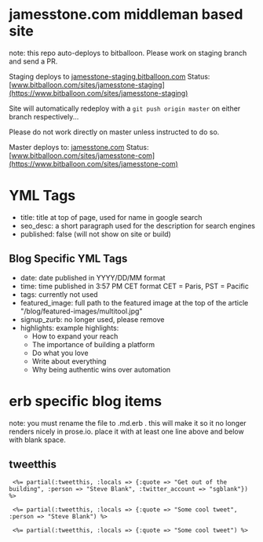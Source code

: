 # jamesstone.com middleman based site

note: this repo auto-deploys to bitballoon. Please work on staging branch and send a PR.

Staging deploys to [jamesstone-staging.bitballoon.com](http://jamesstone-staging.bitballoon.com)
Status: [www.bitballoon.com/sites/jamesstone-staging](https://www.bitballoon.com/sites/jamesstone-staging)

Site will automatically redeploy with a `git push origin master` on either branch respectively...

Please do not work directly on master unless instructed to do so.

Master deploys to: [jamesstone.com](https://www.jamesstone.com)
Status: [www.bitballoon.com/sites/jamesstone-com](https://www.bitballoon.com/sites/jamesstone-com)

# YML Tags

* title: title at top of page, used for name in google search
* seo\_desc: a short paragraph used for the description for search engines
* published: false (will not show on site or build)

## Blog Specific YML Tags

* date: date published in YYYY/DD/MM format
* time: time published in 3:57 PM CET format CET = Paris, PST = Pacific
* tags: currently not used
* featured\_image: full path to the featured image at the top of the article "/blog/featured-images/multitool.jpg"
* signup\_zurb: no longer used, please remove
* highlights:
example
     highlights:
     - How to expand your reach
     - The importance of building a platform
     - Do what you love
     - Write about everything
     - Why being authentic wins over automation


# erb specific blog items

note: you must rename the file to .md.erb . this will make it so it no longer renders nicely in prose.io. place it with at least one line above and below with blank space.

## tweetthis

     <%= partial(:tweetthis, :locals => {:quote => "Get out of the building", :person => "Steve Blank", :twitter_account => "sgblank"}) %>

     <%= partial(:tweetthis, :locals => {:quote => "Some cool tweet", :person => "Steve Blank") %>

     <%= partial(:tweetthis, :locals => {:quote => "Some cool tweet") %>
